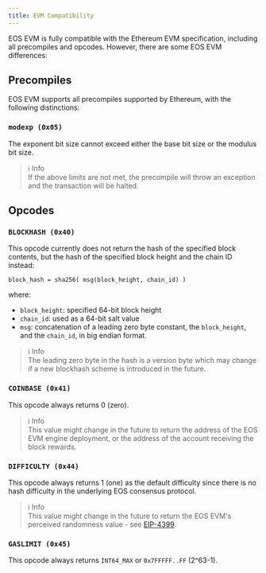 ```yaml
---
title: EVM Compatibility
---
```


EOS EVM is fully compatible with the Ethereum EVM specification, including all precompiles and opcodes. However, there are some EOS EVM differences:

## Precompiles

EOS EVM supports all precompiles supported by Ethereum, with the following distinctions:

### `modexp (0x05)`

The exponent bit size cannot exceed either the base bit size or the modulus bit size.

> ℹ️ Info  
If the above limits are not met, the precompile will throw an exception and the transaction will be halted.

## Opcodes

### `BLOCKHASH (0x40)`

This opcode currently does not return the hash of the specified block contents, but the hash of the specified block height and the chain ID instead:

`block_hash = sha256( msg(block_height, chain_id) )`

where:
* `block_height`: specified 64-bit block height
* `chain_id`: used as a 64-bit salt value
* `msg`: concatenation of a leading zero byte constant, the `block_height`, and the `chain_id`, in big endian format.

> ℹ️ Info  
The leading zero byte in the hash is a version byte which may change if a new blockhash scheme is introduced in the future.

### `COINBASE (0x41)`

This opcode always returns 0 (zero).

> ℹ️ Info  
This value might change in the future to return the address of the EOS EVM engine deployment, or the address of the account receiving the block rewards.

### `DIFFICULTY (0x44)`

This opcode always returns 1 (one) as the default difficulty since there is no hash difficulty in the underlying EOS consensus protocol.

> ℹ️ Info  
This value might change in the future to return the EOS EVM's perceived randomness value - see [EIP-4399](https://github.com/ethereum/EIPs/blob/master/EIPS/eip-4399.md#abstract).

### `GASLIMIT (0x45)`

This opcode always returns `INT64_MAX` or `0x7FFFFF..FF` (2^63-1).
